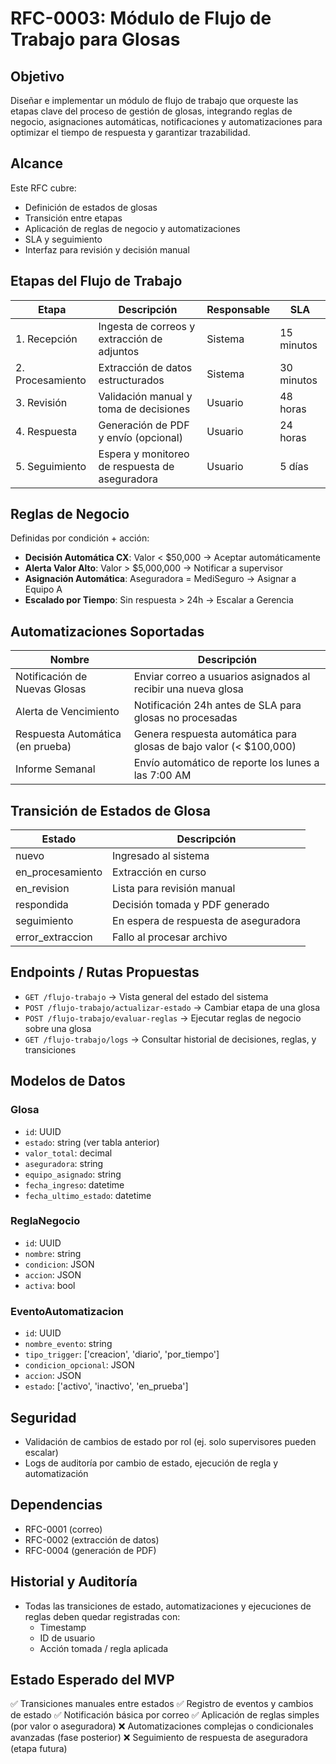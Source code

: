 # RFC-0003: Módulo de Flujo de Trabajo para Glosas

## Objetivo
Diseñar e implementar un módulo de flujo de trabajo que orqueste las etapas clave del proceso de gestión de glosas, integrando reglas de negocio, asignaciones automáticas, notificaciones y automatizaciones para optimizar el tiempo de respuesta y garantizar trazabilidad.

## Alcance
Este RFC cubre:
- Definición de estados de glosas
- Transición entre etapas
- Aplicación de reglas de negocio y automatizaciones
- SLA y seguimiento
- Interfaz para revisión y decisión manual

## Etapas del Flujo de Trabajo
| Etapa           | Descripción                                              | Responsable | SLA         |
|-----------------|----------------------------------------------------------|-------------|-------------|
| 1. Recepción    | Ingesta de correos y extracción de adjuntos              | Sistema     | 15 minutos  |
| 2. Procesamiento| Extracción de datos estructurados                        | Sistema     | 30 minutos  |
| 3. Revisión     | Validación manual y toma de decisiones                  | Usuario     | 48 horas    |
| 4. Respuesta    | Generación de PDF y envío (opcional)                    | Usuario     | 24 horas    |
| 5. Seguimiento  | Espera y monitoreo de respuesta de aseguradora          | Usuario     | 5 días      |

## Reglas de Negocio
Definidas por condición + acción:
- **Decisión Automática CX**: Valor < $50,000 → Aceptar automáticamente
- **Alerta Valor Alto**: Valor > $5,000,000 → Notificar a supervisor
- **Asignación Automática**: Aseguradora = MediSeguro → Asignar a Equipo A
- **Escalado por Tiempo**: Sin respuesta > 24h → Escalar a Gerencia

## Automatizaciones Soportadas
| Nombre                           | Descripción                                                                 |
|----------------------------------|-----------------------------------------------------------------------------|
| Notificación de Nuevas Glosas   | Enviar correo a usuarios asignados al recibir una nueva glosa              |
| Alerta de Vencimiento           | Notificación 24h antes de SLA para glosas no procesadas                    |
| Respuesta Automática (en prueba)| Genera respuesta automática para glosas de bajo valor (< $100,000)        |
| Informe Semanal                 | Envío automático de reporte los lunes a las 7:00 AM                        |

## Transición de Estados de Glosa
| Estado             | Descripción                                |
|--------------------|--------------------------------------------|
| nuevo              | Ingresado al sistema                       |
| en_procesamiento   | Extracción en curso                        |
| en_revision        | Lista para revisión manual                 |
| respondida         | Decisión tomada y PDF generado            |
| seguimiento        | En espera de respuesta de aseguradora     |
| error_extraccion   | Fallo al procesar archivo                  |

## Endpoints / Rutas Propuestas
- `GET /flujo-trabajo` → Vista general del estado del sistema
- `POST /flujo-trabajo/actualizar-estado` → Cambiar etapa de una glosa
- `POST /flujo-trabajo/evaluar-reglas` → Ejecutar reglas de negocio sobre una glosa
- `GET /flujo-trabajo/logs` → Consultar historial de decisiones, reglas, y transiciones

## Modelos de Datos
### Glosa
- `id`: UUID
- `estado`: string (ver tabla anterior)
- `valor_total`: decimal
- `aseguradora`: string
- `equipo_asignado`: string
- `fecha_ingreso`: datetime
- `fecha_ultimo_estado`: datetime

### ReglaNegocio
- `id`: UUID
- `nombre`: string
- `condicion`: JSON
- `accion`: JSON
- `activa`: bool

### EventoAutomatizacion
- `id`: UUID
- `nombre_evento`: string
- `tipo_trigger`: ['creacion', 'diario', 'por_tiempo']
- `condicion_opcional`: JSON
- `accion`: JSON
- `estado`: ['activo', 'inactivo', 'en_prueba']

## Seguridad
- Validación de cambios de estado por rol (ej. solo supervisores pueden escalar)
- Logs de auditoría por cambio de estado, ejecución de regla y automatización

## Dependencias
- RFC-0001 (correo)
- RFC-0002 (extracción de datos)
- RFC-0004 (generación de PDF)

## Historial y Auditoría
- Todas las transiciones de estado, automatizaciones y ejecuciones de reglas deben quedar registradas con:
  - Timestamp
  - ID de usuario
  - Acción tomada / regla aplicada

## Estado Esperado del MVP
✅ Transiciones manuales entre estados
✅ Registro de eventos y cambios de estado
✅ Notificación básica por correo
✅ Aplicación de reglas simples (por valor o aseguradora)
❌ Automatizaciones complejas o condicionales avanzadas (fase posterior)
❌ Seguimiento de respuesta de aseguradora (etapa futura)

